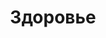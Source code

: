 ---
title: Здоровье
description: Статьи о здоровье
image: "health.jpg"
style:
    background: "#2a9d8f"
    color: "#fff"
---
